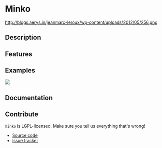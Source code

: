 Minko
=====

http://blogs.aerys.in/jeanmarc-leroux/wp-content/uploads/2012/05/256.png

Description
-----------

Features
--------

Examples
--------

![](http://static.aerys.in:8080/minko/images/vignette_minko_animationcontroller.jpg)
![]()

Documentation
-------------

Contribute
----------

`minko` is LGPL-licensed.  Make sure you tell us everything that's wrong!

* [Source code](https://github.com/aerys/minko)
* [Issue tracker](https://github.com/aerys/minko/issues)
